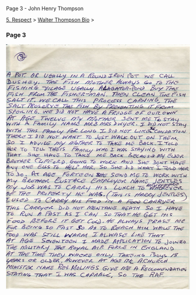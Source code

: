 Page 3 - John Henry Thompson


    

[5\. Respect](../../heros.html)‎ > ‎[Walter Thompson Bio](../walter-thompson-bio.html)‎ > ‎

### Page 3

[![](../../_/rsrc/1481644266428/heros/walter-thompson-bio/page-3/WHT_AutoBio_03-width=100-.jpg)](http://www.johnhenrythompson.com/heros/walter-thompson-bio/page-3/WHT_AutoBio_03.jpg?attredirects=0)

  

